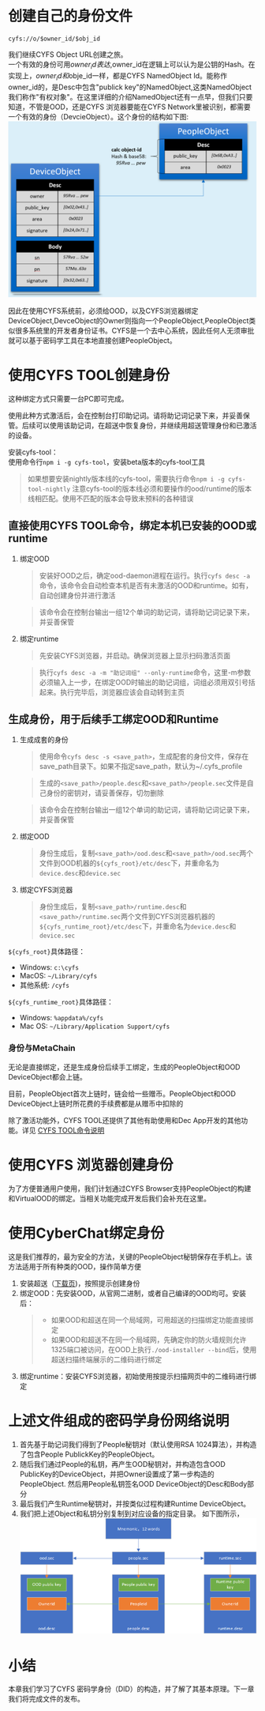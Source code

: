 # 创建自己的身份文件
```
cyfs://o/$owner_id/$obj_id
```
我们继续CYFS Object URL创建之旅。    
一个有效的身份可用$owner_id表达,$owner_id在逻辑上可以认为是公钥的Hash。在实现上，$owner_id和$obje_id一样，都是CYFS NamedObject Id。能称作owner_id的，是Desc中包含"publick key"的NamedObject,这类NamedObject我们称作"有权对象"。在这里详细的介绍NamedObject还有一点早，但我们只要知道，不管是OOD，还是CYFS 浏览器要能在CYFS Network里被识别，都需要一个有效的身份（DevcieObject）。这个身份的结构如下图:
![people-object](../image/people-object.png)

因此在使用CYFS系统前，必须给OOD，以及CYFS浏览器绑定DeviceObject,DevceObject的Owner则指向一个PeopleObject,PeopleObject类似很多系统里的开发者身份证书。CYFS是一个去中心系统，因此任何人无须审批就可以基于密码学工具在本地直接创建PeopleObject。


# 使用CYFS TOOL创建身份
这种绑定方式只需要一台PC即可完成。

使用此种方式激活后，会在控制台打印助记词。请将助记词记录下来，并妥善保管。后续可以使用该助记词，在超送中恢复身份，并继续用超送管理身份和已激活的设备。

安装cyfs-tool：    
使用命令行`npm i -g cyfs-tool`，安装beta版本的cyfs-tool工具
> 如果想要安装nightly版本线的cyfs-tool，需要执行命令`npm i -g cyfs-tool-nightly`
注意cyfs-tool的版本线必须和要操作的ood/runtime的版本线相匹配。使用不匹配的版本会导致未预料的各种错误

## 直接使用CYFS TOOL命令，绑定本机已安装的OOD或runtime
1. 绑定OOD
   > 安装好OOD之后，确定ood-daemon进程在运行。执行`cyfs desc -a`命令，该命令会自动检查本机是否有未激活的OOD和runtime。如有，自动创建身份并进行激活

   > 该命令会在控制台输出一组12个单词的助记词，请将助记词记录下来，并妥善保管
2. 绑定runtime
   > 先安装CYFS浏览器，并启动。确保浏览器上显示扫码激活页面

   > 执行`cyfs desc -a -m "助记词组" --only-runtime`命令，这里-m参数必须输入上一步，在绑定OOD时输出的助记词组，词组必须用双引号括起来。执行完毕后，浏览器应该会自动转到主页

## 生成身份，用于后续手工绑定OOD和Runtime
1. 生成成套的身份
    > 使用命令`cyfs desc -s <save_path>`，生成配套的身份文件，保存在save_path目录下。如果不指定save_path，默认为~/.cyfs_profile

    > 生成的`<save_path>/people.desc`和`<save_path>/people.sec`文件是自己身份的密钥对，请妥善保存，切勿删除

    > 该命令会在控制台输出一组12个单词的助记词，请将助记词记录下来，并妥善保管
2. 绑定OOD
    > 身份生成后，复制`<save_path>/ood.desc`和`<save_path>/ood.sec`两个文件到OOD机器的`${cyfs_root}/etc/desc`下，并重命名为`device.desc`和`device.sec`
3. 绑定CYFS浏览器
    > 身份生成后，复制`<save_path>/runtime.desc`和`<save_path>/runtime.sec`两个文件到CYFS浏览器机器的`${cyfs_runtime_root}/etc/desc`下，并重命名为`device.desc`和`device.sec`

`${cyfs_root}`具体路径：
- Windows: `c:\cyfs`
- MacOS: `~/Library/cyfs`
- 其他系统: `/cyfs`

`${cyfs_runtime_root}`具体路径：
- Windows: `%appdata%/cyfs`
- Mac OS: `~/Library/Application Support/cyfs`

### 身份与MetaChain
无论是直接绑定，还是生成身份后续手工绑定，生成的PeopleObject和OOD DeviceObject都会上链。

目前，PeopleObject首次上链时，链会给一些赠币。PeopleObject和OOD DeviceObject上链时所花费的手续费都是从赠币中扣除的

除了激活功能外，CYFS TOOL还提供了其他有助使用和Dec App开发的其他功能。详见
[CYFS TOOL命令说明](https://github.com/buckyos/cyfs-ts-sdk/blob/master/doc/cn/sdk%E5%91%BD%E4%BB%A4.md)

# 使用CYFS 浏览器创建身份
为了方便普通用户使用，我们计划通过CYFS Browser支持PeopleObject的构建和VirtualOOD的绑定。当相关功能完成开发后我们会补充在这里。

# 使用CyberChat绑定身份
这是我们推荐的，最为安全的方法，关键的PeopleObject秘钥保存在手机上。该方法适用于所有种类的OOD，操作简单方便

1. 安装超送（[下载页](../Download.md))，按照提示创建身份
2. 绑定OOD：先安装OOD，从官网二进制，或者自己编译的OOD均可。安装后：
   > - 如果OOD和超送在同一个局域网，可用超送的扫描绑定功能直接绑定
   > - 如果OOD和超送不在同一个局域网，先确定你的防火墙规则允许1325端口被访问，在OOD上执行`./ood-installer --bind`后，使用超送扫描终端展示的二维码进行绑定
3. 绑定runtime：安装CYFS浏览器，初始使用按提示扫描网页中的二维码进行绑定

# 上述文件组成的密码学身份网络说明
1. 首先基于助记词我们得到了People秘钥对（默认使用RSA 1024算法），并构造了包含People PublickKey的PeopleObject。
2. 随后我们通过People的私钥，再产生OOD秘钥对，并构造包含OOD PublicKey的DeviceObject，并把Owner设置成了第一步构造的PeopleObject. 然后用People私钥签名OOD DeviceObject的Desc和Body部分
3. 最后我们产生Runtime秘钥对，并按类似过程构建Runtime DeviceObject。
4. 我们把上述Object和私钥分别复制到对应设备的指定目录。
如下图所示，
![private-keys](../image/privatekeys.png)

# 小结
本章我们学习了CYFS 密码学身份（DID）的构造，并了解了其基本原理。下一章我们将完成文件的发布。 